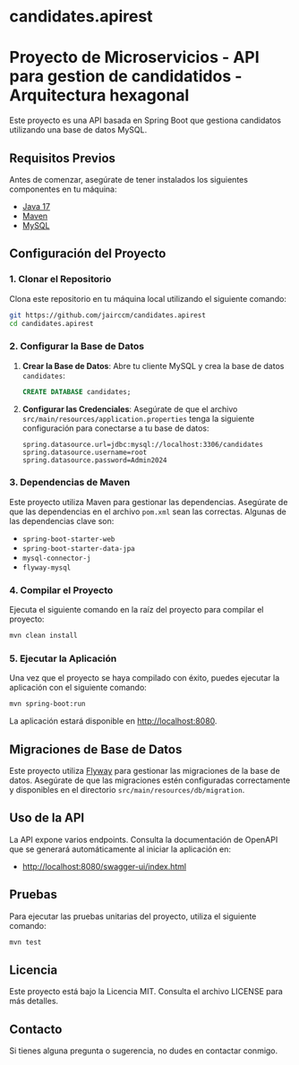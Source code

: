 # candidates.apirest

# Proyecto de Microservicios - API para gestion de candidatidos - Arquitectura hexagonal

Este proyecto es una API basada en Spring Boot que gestiona candidatos utilizando una base de datos MySQL.

## Requisitos Previos

Antes de comenzar, asegúrate de tener instalados los siguientes componentes en tu máquina:

- [Java 17](https://www.oracle.com/java/technologies/javase/jdk17-archive-downloads.html)
- [Maven](https://maven.apache.org/download.cgi)
- [MySQL](https://dev.mysql.com/downloads/mysql/)

## Configuración del Proyecto

### 1. Clonar el Repositorio

Clona este repositorio en tu máquina local utilizando el siguiente comando:

```bash
git https://github.com/jairccm/candidates.apirest
cd candidates.apirest
```

### 2. Configurar la Base de Datos

1. **Crear la Base de Datos**:
   Abre tu cliente MySQL y crea la base de datos `candidates`:

   ```sql
   CREATE DATABASE candidates;
   ```

2. **Configurar las Credenciales**:
   Asegúrate de que el archivo `src/main/resources/application.properties` tenga la siguiente configuración para conectarse a tu base de datos:

   ```properties
   spring.datasource.url=jdbc:mysql://localhost:3306/candidates
   spring.datasource.username=root
   spring.datasource.password=Admin2024
   ```

### 3. Dependencias de Maven

Este proyecto utiliza Maven para gestionar las dependencias. Asegúrate de que las dependencias en el archivo `pom.xml` sean las correctas. Algunas de las dependencias clave son:

- `spring-boot-starter-web`
- `spring-boot-starter-data-jpa`
- `mysql-connector-j`
- `flyway-mysql`

### 4. Compilar el Proyecto

Ejecuta el siguiente comando en la raíz del proyecto para compilar el proyecto:

```bash
mvn clean install
```

### 5. Ejecutar la Aplicación

Una vez que el proyecto se haya compilado con éxito, puedes ejecutar la aplicación con el siguiente comando:

```bash
mvn spring-boot:run
```

La aplicación estará disponible en [http://localhost:8080](http://localhost:8080).

## Migraciones de Base de Datos

Este proyecto utiliza [Flyway](https://flywaydb.org/) para gestionar las migraciones de la base de datos. Asegúrate de que las migraciones estén configuradas correctamente y disponibles en el directorio `src/main/resources/db/migration`.


## Uso de la API

La API expone varios endpoints. Consulta la documentación de OpenAPI que se generará automáticamente al iniciar la aplicación en:

- [http://localhost:8080/swagger-ui/index.html](http://localhost:8080/swagger-ui/index.html)

## Pruebas

Para ejecutar las pruebas unitarias del proyecto, utiliza el siguiente comando:

```bash
mvn test
```

## Licencia

Este proyecto está bajo la Licencia MIT. Consulta el archivo LICENSE para más detalles.

## Contacto

Si tienes alguna pregunta o sugerencia, no dudes en contactar conmigo.
